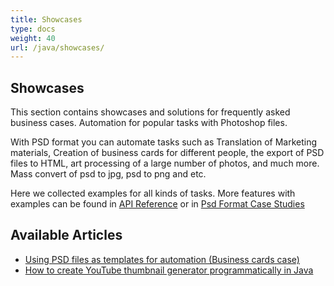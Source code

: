 ```yaml
---
title: Showcases
type: docs
weight: 40
url: /java/showcases/
---
```


## **Showcases**
This section contains showcases and solutions for frequently asked business cases. Automation for popular tasks with Photoshop files.

With PSD format you can automate tasks such as Translation of Marketing materials, Creation of business cards for different people, the export of PSD files to HTML, art processing of a large number of photos, and much more. Mass convert of psd to jpg, psd to png and etc.

Here we collected examples for all kinds of tasks. More features with examples can be found in [API Reference](https://apireference.aspose.com/psd/net) or in [Psd Format Case Studies](https://downloads.aspose.com/corporate/case-studies/aspose.psd/)
## **Available Articles**
- [Using PSD files as templates for automation (Business cards case)](https://docs.aspose.com/display/psdnet/Using+PSD+files+as+templates+for+automation+-+Business+Cards+Case)
- [How to create YouTube thumbnail generator programmatically in Java](/psd/java/how-to-create-youtube-thumbnail-generator-programmatically-in-java/)
